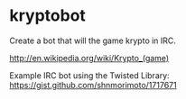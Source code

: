 kryptobot
=========

Create a bot that will the game krypto in IRC. 

http://en.wikipedia.org/wiki/Krypto_(game)

Example IRC bot using the Twisted Library: 
https://gist.github.com/shnmorimoto/1717671
